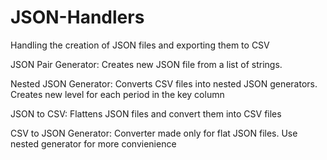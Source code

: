 # JSON-Handlers
Handling the creation of JSON files and exporting them to CSV

JSON Pair Generator: 
Creates new JSON file from a list of strings. 

Nested JSON Generator: 
Converts CSV files into nested JSON generators. Creates new level for each period in the key column

JSON to CSV: 
Flattens JSON files and convert them into CSV files 

CSV to JSON Generator: 
Converter made only for flat JSON files. Use nested generator for more convienience


